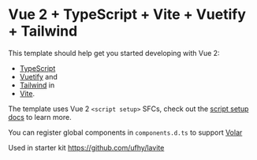 # Vue 2 + TypeScript + Vite + Vuetify + Tailwind

This template should help get you started developing with Vue 2:
- [TypeScript](https://www.typescriptlang.org/)
- [Vuetify](https://vuetifyjs.com/en/) and 
- [Tailwind](https://tailwindcss.com/) in 
- [Vite](https://vitejs.dev/). 

The template uses Vue 2 `<script setup>` SFCs, check out the [script setup docs](https://github.com/antfu/unplugin-vue2-script-setup) to learn more.

You can register global components in `components.d.ts` to support [Volar](https://github.com/johnsoncodehk/volar)


Used in starter kit https://github.com/ufhy/lavite

